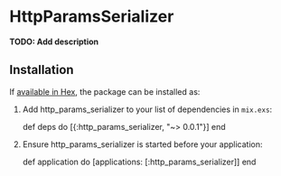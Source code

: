 # HttpParamsSerializer

**TODO: Add description**

## Installation

If [available in Hex](https://hex.pm/docs/publish), the package can be installed as:

  1. Add http_params_serializer to your list of dependencies in `mix.exs`:

        def deps do
          [{:http_params_serializer, "~> 0.0.1"}]
        end

  2. Ensure http_params_serializer is started before your application:

        def application do
          [applications: [:http_params_serializer]]
        end

